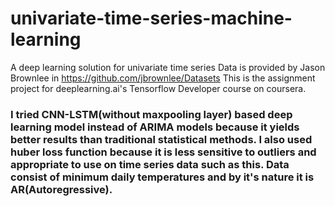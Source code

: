 # univariate-time-series-machine-learning
A deep learning solution for univariate time series
Data is provided by Jason Brownlee in https://github.com/jbrownlee/Datasets
This is the assignment project for deeplearning.ai's Tensorflow Developer course on coursera.

### I tried CNN-LSTM(without maxpooling layer) based deep learning model instead of ARIMA models because it yields better results than traditional statistical methods. I also used huber loss function because it is less sensitive to outliers and appropriate to use on time series data such as this. Data consist of minimum daily temperatures and by it's nature it is AR(Autoregressive).

